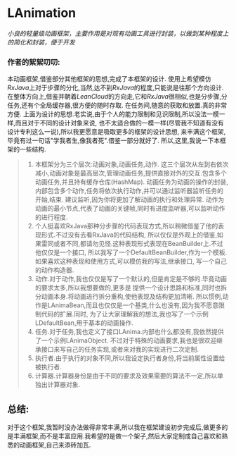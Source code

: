 # LAnimation
_小良的轻量级动画框架，主要作用是对现有动画工具进行封装，以做到某种程度上的简化和封装，便于开发_
### 作者的絮絮叨叨:
本动画框架,借鉴部分其他框架的思想,完成了本框架的设计.
使用上希望模仿*RxJava*上对于步骤的分化,当然,达不到*RxJava*的程度,只能说是往那个方向设计.
在整体方向上,借鉴并朝着*LeanCloud*的方向走,它和*RxJava*很相似,也是分步骤,分任务,还有个全局缓存器,很方便的随时存取.
在任务间,随意的获取和放置.真的非常方便.
  上面为设计的思想.老实说,由于个人的能力限制和见识限制,所以没法一模一样,而且对于不同的设计对象来说,
也不太适合做的一模一样(尽管我不知道有没有设计专利这么一说),所以我更愿意是吸取更多的框架的设计思想,
来丰满这个框架,毕竟有过一句话"学我者生,像我者死".借鉴一部分就好了.
  所以,这里,我说一下本框架的一些结构.
>1. 本框架分为三个层次:动画对象,动画任务,动作.
这三个层次从左到右依次减小,动画对象是最高层次,管理动画任务,提供直接对外的交互.包含多个动画任务,并且持有缓存仓库(HashMap).
动画任务为动画的操作的封装,内部包含多个动作,任务将依次执行动作,并可以通过监听器监听任务的开始,结束.
建议监听,因为你将更加了解动画的执行和处理异常.
动作为动画的最小节点,代表了动画的关键帧,同时有进度监听器,可以监听动作的进行程度.
>2. 个人挺喜欢RxJava那种分步骤的代码表现方式,所以稍微借鉴了他的表现形式.不过没有去看RxJava的代码结构,
所以仅仅是外观上的借鉴,如果雷同或者不同,都请勿见怪.这种表现形式表现在BeanBuilder上.不过他仅仅是一个接口,
所以我写了一个DefaultBeanBuilder,作为一个模板.如果喜欢这种表现和使用方式,可以模仿我的写法,继承接口,
写一个自己的动作构造器.
>3. 动作.对于动作,我也仅仅是写了一个默认的,但是肯定是不够的.毕竟动画的要求太多,所以我想要做的,更多是
提供一个设计思路和标准,同时也拆分动画本身.将动画进行拆分重构,使他表现及结构更加清晰.
所以惯例,动作是LAnimaBean,而且也仅仅是一个基类,什么也没有,因为我不愿意限制代码的扩展.同时,
为了让大家理解我的想法,我也写了一个示例LDefaultBean,用于基本的动画操作.
>4. 任务.对于任务,我也定义了接口LAnima.内部也什么都没有,我依然提供了一个示例LAnimaObject.
不过对于特殊的动画要求,我也是很欢迎继承接口来写自己的任务实现,或者来对我的实现进行二次定制.
>5. 执行者.由于执行的对象不同,所以我设定执行者身份,将当前属性设置给被执行者.
>6. 计算器.计算器身份是由于不同的要求及效果需要的算法不一定,所以单独出计算器对象.


## 总结:
对于这个框架,我暂时没办法做得非常丰满,所以我在框架建设初步完成后,做更多的是丰满框架,而不是丰富应用.我希望的是做一个架子,然后大家定制成自己喜欢和熟悉的动画框架,自己来添砖加瓦.